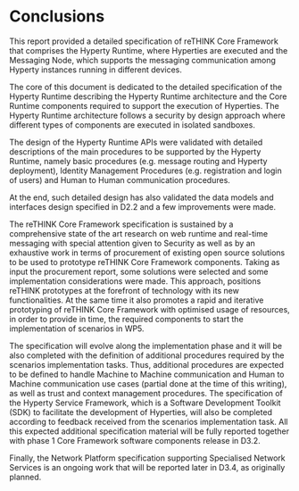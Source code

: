 Conclusions
===========

This report provided a detailed specification of reTHINK Core Framework that comprises the Hyperty Runtime, where Hyperties are executed and the Messaging Node, which supports the messaging communication among Hyperty instances running in different devices.

The core of this document is dedicated to the detailed specification of the Hyperty Runtime describing the Hyperty Runtime architecture and the Core Runtime components required to support the execution of Hyperties. The Hyperty Runtime architecture follows a security by design approach where different types of components are executed in isolated sandboxes.

The design of the Hyperty Runtime APIs were validated with detailed descriptions of the main procedures to be supported by the Hyperty Runtime, namely basic procedures (e.g. message routing and Hyperty deployment), Identity Management Procedures (e.g. registration and login of users) and Human to Human communication procedures.

At the end, such detailed design has also validated the data models and interfaces design specified in D2.2 and a few improvements were made.

The reTHINK Core Framework specification is sustained by a comprehensive state of the art research on web runtime and real-time messaging with special attention given to Security as well as by an exhaustive work in terms of procurement of existing open source solutions to be used to prototype reTHINK Core Framework components. Taking as input the procurement report, some solutions were selected and some implementation considerations were made. This approach, positions reTHINK prototypes at the forefront of technology with its new functionalities. At the same time it also promotes a rapid and iterative prototyping of reTHINK Core Framework with optimised usage of resources, in order to provide in time, the required components to start the implementation of scenarios in WP5.

The specification will evolve along the implementation phase and it will be also completed with the definition of additional procedures required by the scenarios implementation tasks. Thus, additional procedures are expected to be defined to handle Machine to Machine communication and Human to Machine communication use cases (partial done at the time of this writing), as well as trust and context management procedures. The specification of the Hyperty Service Framework, which is a Software Development Toolkit (SDK) to facilitate the development of Hyperties, will also be completed according to feedback received from the scenarios implementation task. All this expected additional specification material will be fully reported together with phase 1 Core Framework software components release in D3.2.

Finally, the Network Platform specification supporting Specialised Network Services is an ongoing work that will be reported later in D3.4, as originally planned.
